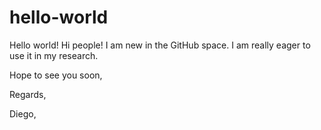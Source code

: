 # hello-world
Hello world! 
Hi people! I am new in the GitHub space. I am really eager to use it in my research. 

Hope to see you soon, 

Regards, 

Diego, 
